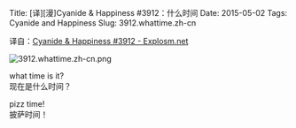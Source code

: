 Title: [译][漫]Cyanide & Happiness #3912：什么时间
Date: 2015-05-02
Tags: Cyanide and Happiness
Slug: 3912.whattime.zh-cn

译自：[Cyanide & Happiness #3912 - Explosm.net](http://explosm.net/comics/3912/)


![3912.whattime.zh-cn.png](/static/images/comics/3912.whattime.zh-cn.png)



what time is it?        
现在是什么时间？

pizz time!      
披萨时间！


